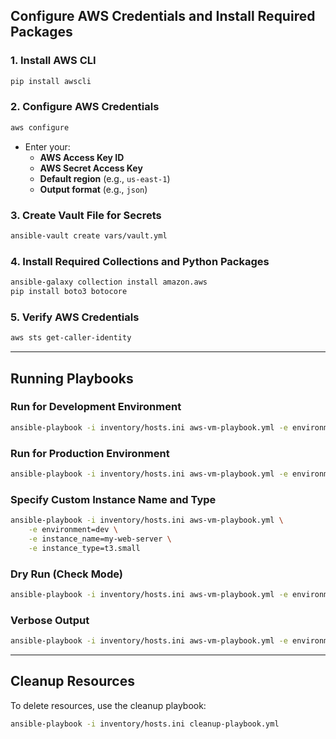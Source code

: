 ## Configure AWS Credentials and Install Required Packages

### 1. Install AWS CLI
```sh
pip install awscli
```

### 2. Configure AWS Credentials
```sh
aws configure
```
- Enter your:
    - **AWS Access Key ID**
    - **AWS Secret Access Key**
    - **Default region** (e.g., `us-east-1`)
    - **Output format** (e.g., `json`)

### 3. Create Vault File for Secrets
```sh
ansible-vault create vars/vault.yml
```

### 4. Install Required Collections and Python Packages
```sh
ansible-galaxy collection install amazon.aws
pip install boto3 botocore
```

### 5. Verify AWS Credentials
```sh
aws sts get-caller-identity
```

---

## Running Playbooks

### Run for Development Environment
```sh
ansible-playbook -i inventory/hosts.ini aws-vm-playbook.yml -e environment=dev
```

### Run for Production Environment
```sh
ansible-playbook -i inventory/hosts.ini aws-vm-playbook.yml -e environment=prod
```

### Specify Custom Instance Name and Type
```sh
ansible-playbook -i inventory/hosts.ini aws-vm-playbook.yml \
    -e environment=dev \
    -e instance_name=my-web-server \
    -e instance_type=t3.small
```

### Dry Run (Check Mode)
```sh
ansible-playbook -i inventory/hosts.ini aws-vm-playbook.yml -e environment=dev --check
```

### Verbose Output
```sh
ansible-playbook -i inventory/hosts.ini aws-vm-playbook.yml -e environment=dev -vv
```

---

## Cleanup Resources

To delete resources, use the cleanup playbook:
```sh
ansible-playbook -i inventory/hosts.ini cleanup-playbook.yml
```